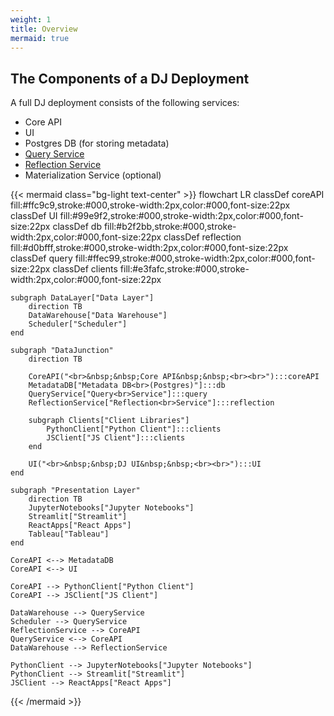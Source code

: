 ```yaml
---
weight: 1
title: Overview
mermaid: true
---
```

## The Components of a DJ Deployment

A full DJ deployment consists of the following services:
* Core API
* UI
* Postgres DB (for storing metadata)
* [Query Service](../query-service)
* [Reflection Service](../reflection-service)
* Materialization Service (optional)

{{< mermaid class="bg-light text-center" >}}
flowchart LR
	classDef coreAPI fill:#ffc9c9,stroke:#000,stroke-width:2px,color:#000,font-size:22px
    classDef UI fill:#99e9f2,stroke:#000,stroke-width:2px,color:#000,font-size:22px
    classDef db fill:#b2f2bb,stroke:#000,stroke-width:2px,color:#000,font-size:22px
    classDef reflection fill:#d0bfff,stroke:#000,stroke-width:2px,color:#000,font-size:22px
    classDef query fill:#ffec99,stroke:#000,stroke-width:2px,color:#000,font-size:22px
    classDef clients fill:#e3fafc,stroke:#000,stroke-width:2px,color:#000,font-size:22px

    subgraph DataLayer["Data Layer"]
        direction TB
        DataWarehouse["Data Warehouse"]
        Scheduler["Scheduler"]
    end

    subgraph "DataJunction"
        direction TB
    
        CoreAPI("<br>&nbsp;&nbsp;Core API&nbsp;&nbsp;<br><br>"):::coreAPI
        MetadataDB["Metadata DB<br>(Postgres)"]:::db
        QueryService["Query<br>Service"]:::query
        ReflectionService["Reflection<br>Service"]:::reflection
        
        subgraph Clients["Client Libraries"]
            PythonClient["Python Client"]:::clients
            JSClient["JS Client"]:::clients
        end

        UI("<br>&nbsp;&nbsp;DJ UI&nbsp;&nbsp;<br><br>"):::UI
    end

    subgraph "Presentation Layer"
        direction TB
        JupyterNotebooks["Jupyter Notebooks"]
        Streamlit["Streamlit"]
        ReactApps["React Apps"]
        Tableau["Tableau"]
    end

    CoreAPI <--> MetadataDB
    CoreAPI <--> UI

    CoreAPI --> PythonClient["Python Client"]
    CoreAPI --> JSClient["JS Client"]

    DataWarehouse --> QueryService
    Scheduler --> QueryService
    ReflectionService --> CoreAPI
    QueryService <--> CoreAPI
    DataWarehouse --> ReflectionService

    PythonClient --> JupyterNotebooks["Jupyter Notebooks"]
    PythonClient --> Streamlit["Streamlit"]
    JSClient --> ReactApps["React Apps"]
{{< /mermaid >}}
